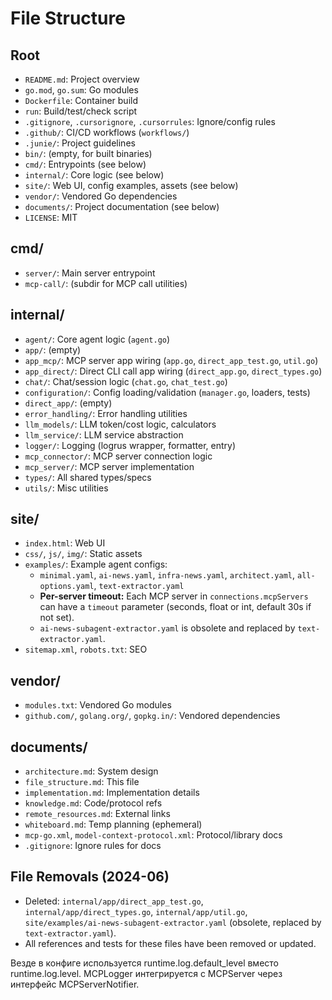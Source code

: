 # File Structure

## Root
- `README.md`: Project overview
- `go.mod`, `go.sum`: Go modules
- `Dockerfile`: Container build
- `run`: Build/test/check script
- `.gitignore`, `.cursorignore`, `.cursorrules`: Ignore/config rules
- `.github/`: CI/CD workflows (`workflows/`)
- `.junie/`: Project guidelines
- `bin/`: (empty, for built binaries)
- `cmd/`: Entrypoints (see below)
- `internal/`: Core logic (see below)
- `site/`: Web UI, config examples, assets (see below)
- `vendor/`: Vendored Go dependencies
- `documents/`: Project documentation (see below)
- `LICENSE`: MIT

## cmd/
- `server/`: Main server entrypoint
- `mcp-call/`: (subdir for MCP call utilities)

## internal/
- `agent/`: Core agent logic (`agent.go`)
- `app/`: (empty)
- `app_mcp/`: MCP server app wiring (`app.go`, `direct_app_test.go`, `util.go`)
- `app_direct/`: Direct CLI call app wiring (`direct_app.go`, `direct_types.go`)
- `chat/`: Chat/session logic (`chat.go`, `chat_test.go`)
- `configuration/`: Config loading/validation (`manager.go`, loaders, tests)
- `direct_app/`: (empty)
- `error_handling/`: Error handling utilities
- `llm_models/`: LLM token/cost logic, calculators
- `llm_service/`: LLM service abstraction
- `logger/`: Logging (logrus wrapper, formatter, entry)
- `mcp_connector/`: MCP server connection logic
- `mcp_server/`: MCP server implementation
- `types/`: All shared types/specs
- `utils/`: Misc utilities

## site/
- `index.html`: Web UI
- `css/`, `js/`, `img/`: Static assets
- `examples/`: Example agent configs:
  - `minimal.yaml`, `ai-news.yaml`, `infra-news.yaml`, `architect.yaml`, `all-options.yaml`, `text-extractor.yaml`
  - **Per-server timeout:** Each MCP server in `connections.mcpServers` can have a `timeout` parameter (seconds, float or int, default 30s if not set).
  - `ai-news-subagent-extractor.yaml` is obsolete and replaced by `text-extractor.yaml`.
- `sitemap.xml`, `robots.txt`: SEO

## vendor/
- `modules.txt`: Vendored Go modules
- `github.com/`, `golang.org/`, `gopkg.in/`: Vendored dependencies

## documents/
- `architecture.md`: System design
- `file_structure.md`: This file
- `implementation.md`: Implementation details
- `knowledge.md`: Code/protocol refs
- `remote_resources.md`: External links
- `whiteboard.md`: Temp planning (ephemeral)
- `mcp-go.xml`, `model-context-protocol.xml`: Protocol/library docs
- `.gitignore`: Ignore rules for docs

## File Removals (2024-06)
- Deleted: `internal/app/direct_app_test.go`, `internal/app/direct_types.go`, `internal/app/util.go`, `site/examples/ai-news-subagent-extractor.yaml` (obsolete, replaced by `text-extractor.yaml`).
- All references and tests for these files have been removed or updated.

Везде в конфиге используется runtime.log.default_level вместо runtime.log.level.
MCPLogger интегрируется с MCPServer через интерфейс MCPServerNotifier.
